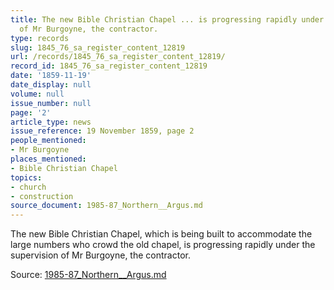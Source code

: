 ```yaml
---
title: The new Bible Christian Chapel ... is progressing rapidly under the supervision
  of Mr Burgoyne, the contractor.
type: records
slug: 1845_76_sa_register_content_12819
url: /records/1845_76_sa_register_content_12819/
record_id: 1845_76_sa_register_content_12819
date: '1859-11-19'
date_display: null
volume: null
issue_number: null
page: '2'
article_type: news
issue_reference: 19 November 1859, page 2
people_mentioned:
- Mr Burgoyne
places_mentioned:
- Bible Christian Chapel
topics:
- church
- construction
source_document: 1985-87_Northern__Argus.md
---
```


The new Bible Christian Chapel, which is being built to accommodate the large numbers who crowd the old chapel, is progressing rapidly under the supervision of Mr Burgoyne, the contractor.

Source: [1985-87_Northern__Argus.md](/downloads/markdown/1985-87_Northern__Argus.md)
